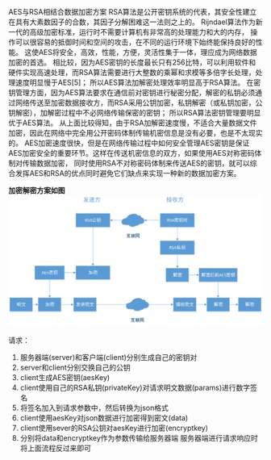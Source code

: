 
AES与RSA相结合数据加密方案
    RSA算法是公开密钥系统的代表，其安全性建立在具有大素数因子的合数，其因子分解困难这一法则之上的。
    Rijndael算法作为新一代的高级加密标准，运行时不需要计算机有非常高的处理能力和大的内存，
    操作可以很容易的抵御时间和空间的攻击，在不同的运行环境下始终能保持良好的性能。
    这使AES将安全，高效，性能，方便，灵活性集于一体，理应成为网络数据加密的首选。
    相比较，因为AES密钥的长度最长只有256比特，可以利用软件和硬件实现高速处理，而RSA算法需要进行大整数的乘幂和求模等多倍字长处理，处理速度明显慢于AES[5]；
    所以AES算法加解密处理效率明显高于RSA算法。
    在密钥管理方面，因为AES算法要求在通信前对密钥进行秘密分配，解密的私钥必须通过网络传送至加密数据接收方，而RSA采用公钥加密，私钥解密（或私钥加密，公钥解密），加解密过程中不必网络传输保密的密钥；
    所以RSA算法密钥管理要明显优于AES算法。
    从上面比较得知，由于RSA加解密速度慢，不适合大量数据文件加密，因此在网络中完全用公开密码体制传输机密信息是没有必要，也是不太现实的。
    AES加密速度很快，但是在网络传输过程中如何安全管理AES密钥是保证AES加密安全的重要环节。这样在传送机密信息的双方，如果使用AES对称密码体制对传输数据加密，
    同时使用RSA不对称密码体制来传送AES的密钥，就可以综合发挥AES和RSA的优点同时避免它们缺点来实现一种新的数据加密方案。

**加密解密方案如图**
![Alt text](./AES+RSA流程.png)


请求：
1. 服务器端(server)和客户端(client)分别生成自己的密钥对
2. server和client分别交换自己的公钥
3. client生成AES密钥(aesKey)
4. client使用自己的RSA私钥(privateKey)对请求明文数据(params)进行数字签名
5. 将签名加入到请求参数中，然后转换为json格式
6. client使用aesKey对json数据进行加密得到密文(data)
7. client使用sever的RSA公钥对aesKey进行加密(encryptkey)
8. 分别将data和encryptkey作为参数传输给服务器端
    服务器端进行请求响应时将上面流程反过来即可